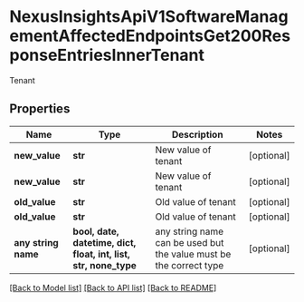 # NexusInsightsApiV1SoftwareManagementAffectedEndpointsGet200ResponseEntriesInnerTenant

Tenant

## Properties
Name | Type | Description | Notes
------------ | ------------- | ------------- | -------------
**new_value** | **str** | New value of tenant | [optional] 
**new_value** | **str** | New value of tenant | [optional] 
**old_value** | **str** | Old value of tenant | [optional] 
**old_value** | **str** | Old value of tenant | [optional] 
**any string name** | **bool, date, datetime, dict, float, int, list, str, none_type** | any string name can be used but the value must be the correct type | [optional]

[[Back to Model list]](../README.md#documentation-for-models) [[Back to API list]](../README.md#documentation-for-api-endpoints) [[Back to README]](../README.md)


